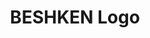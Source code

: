 ---
layout: media
title: "BESHKEN Logo"
tags:
  categories: visual
blurb: "Generative lettering effects done in Touchdesigner."
show_blurb: true
ads: false
share: false
show_url: false
video:
  id: 325909596
---